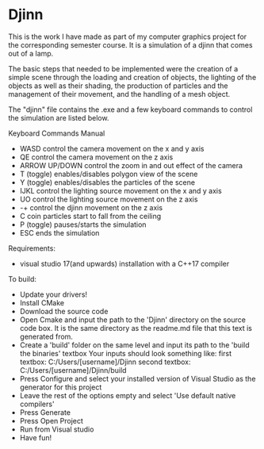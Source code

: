 # Djinn

This is the work I have made as part of my computer graphics project for the corresponding semester course. It is a simulation of a djinn that comes out of a lamp.

The basic steps that needed to be implemented were the creation of a simple scene through the loading and creation of objects, the lighting of the objects as well as their shading, the production of particles and the management of their movement, and the handling of a mesh object.

The "djinn" file contains the .exe and a few keyboard commands to control the simulation are listed below.

Keyboard Commands Manual
- WASD            control the camera movement on the x and y axis
- QE              control the camera movement on the z axis
- ARROW UP/DOWN   control the zoom in and out effect of the camera
- T (toggle)      enables/disables polygon view of the scene
- Y (toggle)      enables/disables the particles of the scene      
- IJKL            control the lighting source movement on the x and y axis
- UO              control the lighting source movement on the z axis
- -+              control the djinn movement on the z axis
- C               coin particles start to fall from the ceiling
- P (toggle)      pauses/starts the simulation
- ESC             ends the simulation

Requirements:
- visual studio 17(and upwards) installation with a C++17 compiler

To build:
- Update your drivers!
- Install CMake
- Download the source code
- Open Cmake and input the path to the 
'Djinn' directory on the
source code box. It is the same directory
as the readme.md file that this text is 
generated from.
- Create a 'build' folder on the same level
and input its path to the 'build the binaries'
textbox
Your inputs should look something like:
first textbox: C:/Users/[username]/Djinn
second textbox: C:/Users/[username]/Djinn/build
- Press Configure and select your installed version of Visual Studio
as the generator for this project
- Leave the rest of the options empty and select 'Use default
native compilers'
- Press Generate 
- Press Open Project
- Run from Visual studio
- Have fun!